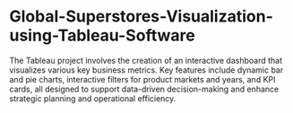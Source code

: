 # Global-Superstores-Visualization-using-Tableau-Software
The Tableau project involves the creation of an interactive dashboard that visualizes various key business metrics. Key features include dynamic bar and pie charts, interactive filters for product markets and years, and KPI cards, all designed to support data-driven decision-making and enhance strategic planning and operational efficiency.
